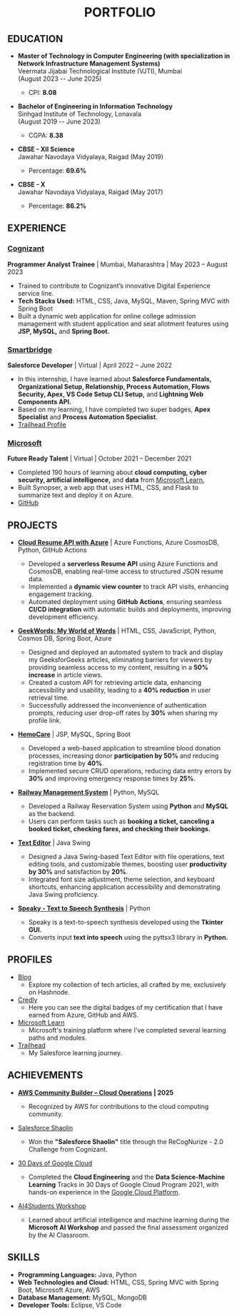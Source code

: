 <h1 align="center">PORTFOLIO</h1>

## EDUCATION

- **Master of Technology in Computer Engineering (with specialization in Network Infrastructure Management Systems)**
  <br>
  Veermata Jijabai Technological Institute (VJTI), Mumbai
  <br>
  (August 2023 -- June 2025)
  - CPI: **8.08**
  
- **Bachelor of Engineering in Information Technology**
  <br>
   Sinhgad Institute of Technology, Lonavala
   <br>
  (August 2019 -- June 2023)
  - CGPA: **8.38**

- **CBSE - XII Science**
  <br>
  Jawahar Navodaya Vidyalaya, Raigad (May 2019)
  - Percentage: **69.6%**
 
- **CBSE - X**
  <br>
  Jawahar Navodaya Vidyalaya, Raigad (May 2017)
  - Percentage: **86.2%**


## EXPERIENCE

### [Cognizant](https://drive.google.com/file/d/1MOVe1sSVTi5y5fQ9HPnBwG-TTolBwaEY/view)
**Programmer Analyst Trainee** | Mumbai, Maharashtra | May 2023 – August 2023
 - Trained to contribute to Cognizant’s innovative Digital Experience service line.
 - **Tech Stacks Used:** HTML, CSS, Java, MySQL, Maven, Spring MVC with Spring Boot
 - Built a dynamic web application for online college admission management with student application and seat allotment features using **JSP, MySQL,** and **Spring Boot.**


### [Smartbridge](https://smartinternz.com/internships/salesforce_certificates/4b5b81483048c8942ed00caaa17b9535)  
**Salesforce Developer** | Virtual | April 2022 – June 2022
   - In this internship, I have learned about **Salesforce Fundamentals, Organizational Setup, Relationship, Process Automation, Flows Security, Apex, VS Code Setup CLI Setup,** and **Lightning Web Components API.**
   - Based on my learning, I have completed two super badges, **Apex Specialist** and **Process Automation Specialist**.
   - [Trailhead Profile](https://trailblazer.me/id/sushant-bagul)
 
     
### [Microsoft](https://drive.google.com/file/d/14p6cRvEo6U6p_R4WfLoSRYM5U1R8H2tV/view?usp=sharing)
**Future Ready Talent** | Virtual | October 2021 – December 2021
  - Completed 190 hours of learning about **cloud computing, cyber security, artificial intelligence,** and **data** from [Microsoft Learn.](https://docs.microsoft.com/en-us/users/sb-4405/collections)
  - Built Synopser, a web app that uses HTML, CSS, and Flask to summarize text and deploy it on Azure.
  - [GitHub](https://github.com/Sushant1209/Synopser-Text_Summarization)

## PROJECTS

- [**Cloud Resume API with Azure**](https://github.com/Sushant1209/Azure-Resume-API-Challenge) | Azure Functions, Azure CosmosDB, Python, GitHub Actions  
  - Developed a **serverless Resume API** using Azure Functions and CosmosDB, enabling real-time access to structured JSON resume data.  
  - Implemented a **dynamic view counter** to track API visits, enhancing engagement tracking.  
  - Automated deployment using **GitHub Actions**, ensuring seamless **CI/CD integration** with automatic builds and deployments, improving development efficiency.  

- [**GeekWords: My World of Words**](https://github.com/Sushant1209/GeekWords) | HTML, CSS, JavaScript, Python, Cosmos DB, Spring Boot, Azure
  -  Designed and deployed an automated system to track and display my GeeksforGeeks articles, eliminating barriers for viewers by providing seamless access to my content, resulting in a **50% increase** in article views.
  -  Created a custom API for retrieving article data, enhancing accessibility and usability, leading to a **40% reduction** in user retrieval time.
  -  Successfully addressed the inconvenience of authentication prompts, reducing user drop-off rates by **30%** when sharing my profile link.

- [**HemoCare**](https://github.com/Sushant1209/hemocare) | JSP, MySQL, Spring Boot
  -  Developed a web-based application to streamline blood donation processes, increasing donor **participation by 50%** and reducing registration time by **40%**.
  -  Implemented secure CRUD operations, reducing data entry errors by **30%** and improving emergency response times by **25%**.

- [**Railway Management System**](https://github.com/Sushant1209/Railway-Management-System) | Python, MySQL
  - Developed a Railway Reservation System using **Python** and **MySQL** as the backend.
  - Users can perform tasks such as **booking a ticket, canceling a booked ticket, checking fares, and checking their bookings.**

- [**Text Editor**](https://github.com/Sushant1209/TextEditor) | Java Swing
  - Designed a Java Swing-based Text Editor with file operations, text editing tools, and customizable themes, boosting user **productivity by 30%** and satisfaction by **20%**.
  - Integrated font size adjustment, theme selection, and keyboard shortcuts, enhancing application accessibility and demonstrating Java Swing proficiency.

- [**Speaky - Text to Speech Synthesis**](https://github.com/Sushant1209/Text_To_Speech) | Python
  - Speaky is a text-to-speech synthesis developed using the **Tkinter GUI.**
  - Converts input **text into speech** using the pyttsx3 library in **Python.**

## PROFILES
- [Blog](https://hashnode.com/@sushantbagul) 
  - Explore my collection of tech articles, all crafted by me, exclusively on Hashnode.
- [Credly](https://www.credly.com/users/sushant-bagul)
  - Here you can see the digital badges of my certification that I have earned from Azure, GitHub and AWS.
- [Microsoft Learn](https://learn.microsoft.com/en-us/users/sb-4405/transcript/dz31jfqj8pewmgz)
  - Microsoft's training platform where I've completed several learning paths and modules.
- [Trailhead](https://trailblazer.me/id/sushant-bagul)
  - My Salesforce learning journey.

## ACHIEVEMENTS

- **[AWS Community Builder – Cloud Operations](https://aws.amazon.com/developer/community/community-builders/community-builders-directory/) | 2025**  
  - Recognized by AWS for contributions to the cloud computing community.

- [Salesforce Shaolin](https://drive.google.com/file/d/1mwXmE6ZlV8f2ksajnxvLgfLsAJ5U3qWn/view) 
  - Won the **"Salesforce Shaolin"** title through the ReCogNurize - 2.0 Challenge from Cognizant.

- [30 Days of Google Cloud](https://drive.google.com/file/d/1TaNQ3DRXE--ydQyLpCo6o8Q42sbuwYsS/view?usp=drivesdk) 
  - Completed the **Cloud Engineering** and the **Data Science-Machine Learning** Tracks in 30 Days of Google Cloud Program 2021, with hands-on experience in the [Google Cloud Platform](https://www.qwiklabs.com/public_profiles/597bf01f-14c5-4ba6-bcf1-6219022e4dda).

- [AI4Students Workshop](https://drive.google.com/file/d/1TUSSnFWZmtUps1j3QbiTc715WEmTXWiG/view?usp=drivesdk) 
  - Learned about artificial intelligence and machine learning during the **Microsoft AI Workshop** and passed the final assessment organized by the AI Classroom.

## SKILLS

- **Programming Languages:** Java, Python
- **Web Technologies and Cloud:** HTML, CSS, Spring MVC with Spring Boot, Microsoft Azure, AWS
- **Database Management:** MySQL, MongoDB
- **Developer Tools:** Eclipse, VS Code



